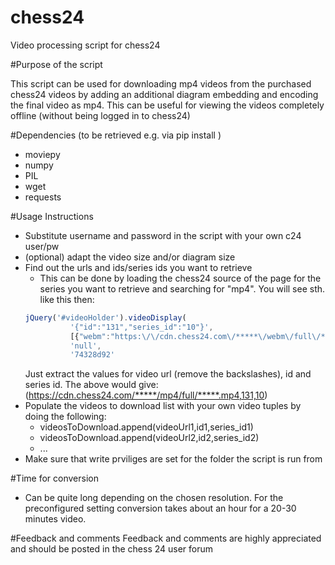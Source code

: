 # chess24
Video processing script for chess24

#Purpose of the script

This script can be used for downloading mp4 videos from the purchased chess24 videos by adding an additional diagram embedding and encoding the final video as mp4. This can be useful for viewing the videos completely offline (without being logged in to chess24)

#Dependencies (to be retrieved e.g. via pip install <package>)
* moviepy
* numpy
* PIL
* wget
* requests

#Usage Instructions
* Substitute username and password in the script with your own c24 user/pw
* (optional) adapt the video size and/or diagram size
* Find out the urls and ids/series ids you want to retrieve
  * This can be done by loading the chess24 source of the page for the series you want to retrieve and searching for "mp4". You will see sth. like this then:
  ```javascript
  jQuery('#videoHolder').videoDisplay(
			'{"id":"131","series_id":"10"}',
			[{"webm":"https:\/\/cdn.chess24.com\/*****\/webm\/full\/*****.webm","mp4":"https:\/\/cdn.chess24.com\/*****\/mp4\/full\/*****.mp4"}],
			'null',
			'74328d92' 
   ````
   Just extract the values for video url (remove the backslashes), id and series id. The above would give:
   (https://cdn.chess24.com/*****/mp4/full/*****.mp4,131,10)
* Populate the videos to download list with your own video tuples by doing the following:
  * videosToDownload.append(videoUrl1,id1,series_id1)
  * videosToDownload.append(videoUrl2,id2,series_id2)
  * ...
* Make sure that write prviliges are set for the folder the script is run from

#Time for conversion
* Can be quite long depending on the chosen resolution. For the preconfigured setting conversion takes about an hour for a 20-30 minutes video.

#Feedback and comments
Feedback and comments are highly appreciated and should be posted in the chess 24 user forum
